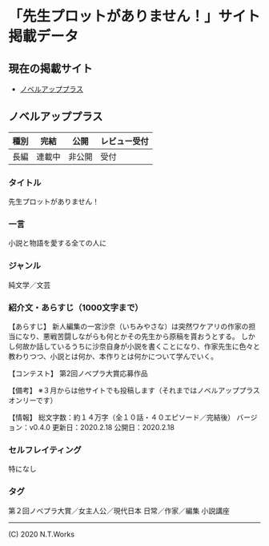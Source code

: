 # 「先生プロットがありません！」サイト掲載データ

## 現在の掲載サイト

- [ノベルアッププラス](https://novelup.plus/)


## ノベルアッププラス

|種別|完結|公開|レビュー受付|
|---|---|---|---|
|長編|連載中|非公開|受付|

### タイトル

先生プロットがありません！

### 一言

小説と物語を愛する全ての人に

### ジャンル

純文学／文芸


### 紹介文・あらすじ（1000文字まで）

【あらすじ】
新人編集の一宮沙奈（いちみやさな）は突然ワケアリの作家の担当になり、悪戦苦闘しながらも何とかその先生から原稿を貰おうとする。
しかし何故か話しているうちに沙奈自身が小説を書くことになり、作家先生に色々と教わりつつ、小説とは何か、本作りとは何かについて学んでいく。

【コンテスト】
第2回ノベプラ大賞応募作品

【備考】
※３月からは他サイトでも投稿します（それまではノベルアッププラスオンリーです）

【情報】
総文字数：約１４万字（全１０話・４０エピソード／完結後）
バージョン：v0.4.0
更新日：2020.2.18
公開日：2020.2.18

### セルフレイティング

特になし

### タグ

第２回ノベプラ大賞／女主人公／現代日本
日常／作家／編集
小説講座

---
(C) 2020 N.T.Works
